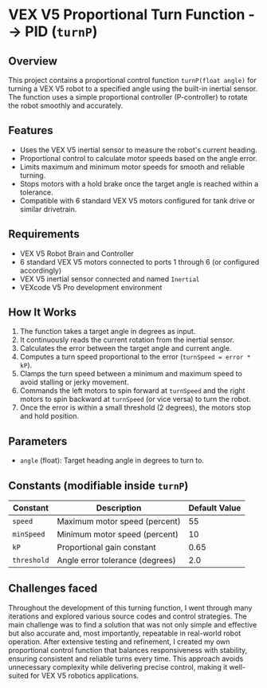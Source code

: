 # VEX V5 Proportional Turn Function --> PID (`turnP`)

## Overview

This project contains a proportional control function `turnP(float angle)` for turning a VEX V5 robot to a specified angle using the built-in inertial sensor. The function uses a simple proportional controller (P-controller) to rotate the robot smoothly and accurately.

## Features

- Uses the VEX V5 inertial sensor to measure the robot's current heading.
- Proportional control to calculate motor speeds based on the angle error.
- Limits maximum and minimum motor speeds for smooth and reliable turning.
- Stops motors with a hold brake once the target angle is reached within a tolerance.
- Compatible with 6 standard VEX V5 motors configured for tank drive or similar drivetrain.

## Requirements

- VEX V5 Robot Brain and Controller
- 6 standard VEX V5 motors connected to ports 1 through 6 (or configured accordingly)
- VEX V5 inertial sensor connected and named `Inertial`
- VEXcode V5 Pro development environment

## How It Works

1. The function takes a target angle in degrees as input.  
2. It continuously reads the current rotation from the inertial sensor.  
3. Calculates the error between the target angle and current angle.  
4. Computes a turn speed proportional to the error (`turnSpeed = error * kP`).  
5. Clamps the turn speed between a minimum and maximum speed to avoid stalling or jerky movement.  
6. Commands the left motors to spin forward at `turnSpeed` and the right motors to spin backward at `turnSpeed` (or vice versa) to turn the robot.  
7. Once the error is within a small threshold (2 degrees), the motors stop and hold position.

## Parameters

- `angle` (float): Target heading angle in degrees to turn to.

## Constants (modifiable inside `turnP`)

| Constant   | Description                     | Default Value |
|------------|---------------------------------|---------------|
| `speed`    | Maximum motor speed (percent)   | 55            |
| `minSpeed` | Minimum motor speed (percent)   | 10            |
| `kP`       | Proportional gain constant      | 0.65          |
| `threshold`| Angle error tolerance (degrees)| 2.0           |


## Challenges faced 
Throughout the development of this turning function, I went through many iterations and explored various source codes and control strategies. The main challenge was to find a solution that was not only simple and effective but also accurate and, most importantly, repeatable in real-world robot operation. After extensive testing and refinement, I created my own proportional control function that balances responsiveness with stability, ensuring consistent and reliable turns every time. This approach avoids unnecessary complexity while delivering precise control, making it well-suited for VEX V5 robotics applications.
